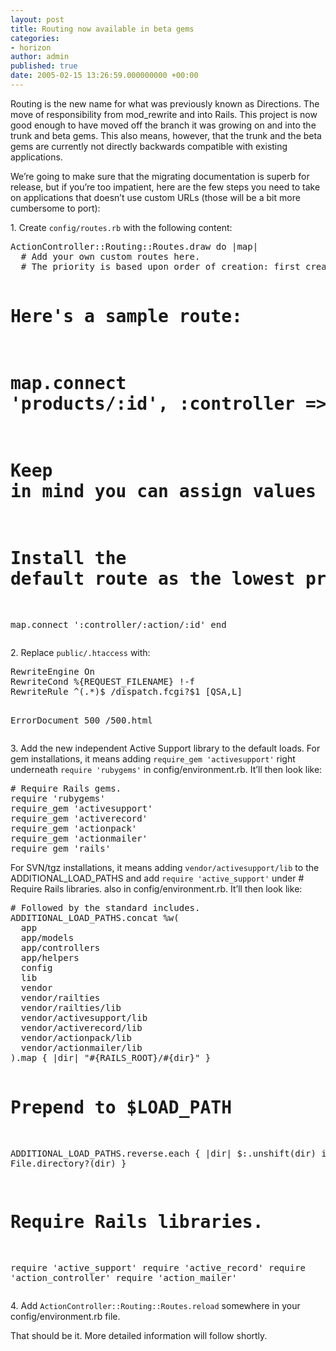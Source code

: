 ```yaml
---
layout: post
title: Routing now available in beta gems
categories:
- horizon
author: admin
published: true
date: 2005-02-15 13:26:59.000000000 +00:00
---
```

<p>Routing is the new name for what was previously known as Directions. The move of responsibility from mod_rewrite and into Rails. This project is now good enough to have moved off the branch it was growing on and into the trunk and beta gems. This also means, however, that the trunk and the beta gems are currently not directly backwards compatible with existing applications.</p>
<p>We&#8217;re going to make sure that the migrating documentation is superb for release, but if you&#8217;re too impatient, here are the few steps you need to take on applications that doesn&#8217;t use custom URLs (those will be a bit more cumbersome to port):</p>
<p>1. Create <code>config/routes.rb</code> with the following content:</p>
<pre>
ActionController::Routing::Routes.draw do |map|
  # Add your own custom routes here.
  # The priority is based upon order of creation: first created -&gt; highest priority.
  
  # Here's a sample route:
  # map.connect 'products/:id', :controller =&gt; 'catalog', :action =&gt; 'view'
  # Keep in mind you can assign values other than :controller and :action
  
  # Install the default route as the lowest priority.
  map.connect ':controller/:action/:id'
end
</pre>
<p>2. Replace <code>public/.htaccess</code> with:</p>
<pre>
RewriteEngine On
RewriteCond %{REQUEST_FILENAME} !-f
RewriteRule ^(.*)$ /dispatch.fcgi?$1 [QSA,L]

ErrorDocument 500 /500.html
</pre>
<p>3. Add the new independent Active Support library to the default loads. For gem installations, it means adding <code>require_gem 'activesupport'</code> right underneath <code>require 'rubygems'</code> in config/environment.rb. It&#8217;ll then look like:</p>
<pre>
# Require Rails gems.
require 'rubygems'
require_gem 'activesupport'
require_gem 'activerecord'
require_gem 'actionpack'
require_gem 'actionmailer'
require_gem 'rails'
</pre>
<p>For <span class="caps">SVN</span>/tgz installations, it means adding <code>vendor/activesupport/lib</code> to the ADDITIONAL_LOAD_PATHS and add <code>require 'active_support'</code> under # Require Rails libraries. also in config/environment.rb. It&#8217;ll then look like:</p>
<pre>
# Followed by the standard includes.
ADDITIONAL_LOAD_PATHS.concat %w(
  app
  app/models
  app/controllers
  app/helpers
  config
  lib
  vendor
  vendor/railties
  vendor/railties/lib
  vendor/activesupport/lib
  vendor/activerecord/lib
  vendor/actionpack/lib
  vendor/actionmailer/lib
).map { |dir| "#{RAILS_ROOT}/#{dir}" }

# Prepend to $LOAD_PATH
ADDITIONAL_LOAD_PATHS.reverse.each { |dir| $:.unshift(dir) if File.directory?(dir) }


# Require Rails libraries.
require 'active_support'
require 'active_record'
require 'action_controller'
require 'action_mailer'
</pre>
<p>4. Add <code>ActionController::Routing::Routes.reload</code> somewhere in your config/environment.rb file.</p>
<p>That should be it. More detailed information will follow shortly.</p>